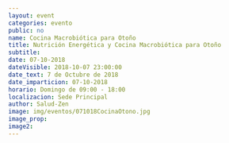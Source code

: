 ```yaml
---
layout: event
categories: evento
public: no
name: Cocina Macrobiótica para Otoño
title: Nutrición Energética y Cocina Macrobiótica para Otoño
subtitle:
date: 07-10-2018
dateVisible: 2018-10-07 23:00:00
date_text: 7 de Octubre de 2018
date_imparticion: 07-10-2018
horario: Domingo de 09:00 - 18:00
localizacion: Sede Principal
author: Salud-Zen
image: img/eventos/071018CocinaOtono.jpg
image_prop:
image2:
---
```

